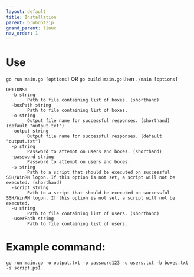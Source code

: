 ```yaml
---
layout: default
title: Installation
parent: bruhdotzip
grand_parent: linux
nav_order: 1
---
```


# Use
`go run main.go [options]`
OR
`go build main.go` then `./main [options]`

```
OPTIONS:
  -b string
        Path to file containing list of boxes. (shorthand)
  -boxPath string
        Path to file containing list of boxes.
  -o string
        Output file name for successful responses. (shorthand) (default "output.txt")
  -output string
        Output file name for successful responses. (default "output.txt")
  -p string
        Password to attempt on users and boxes. (shorthand)
  -password string
        Password to attempt on users and boxes.
  -s string
        Path to a script that should be executed on successful SSH/WinRM logon. If this option is not set, a script will not be executed. (shorthand)
  -script string
        Path to a script that should be executed on successful SSH/WinRM logon. If this option is not set, a script will not be executed.
  -u string
        Path to file containing list of users. (shorthand)
  -userPath string
        Path to file containing list of users.
```

# Example command:
  `go run main.go -o output.txt -p password123 -u users.txt -b boxes.txt -s script.ps1`

